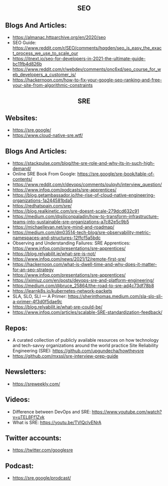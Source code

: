 <h2 align="center">SEO</h2>

## Blogs And Articles:

- https://almanac.httparchive.org/en/2020/seo
- SEO Guide: https://www.reddit.com/r/SEO/comments/hqgden/seo_is_easy_the_exact_process_we_use_to_scale_our
- https://itnext.io/seo-for-developers-in-2021-the-ultimate-guide-bc11fb4d826b
- https://www.reddit.com/r/webdev/comments/onc6xd/seo_course_for_web_developers_a_customer_is/
- https://hackernoon.com/how-to-fix-your-google-seo-ranking-and-free-your-site-from-algorithmic-constraints

<h2 align="center">SRE</h2>

## Websites:

- https://sre.google/
- https://www.cloud-native-sre.wtf/

## Blogs And Articles:

- https://stackpulse.com/blog/the-sre-role-and-why-its-in-such-high-demand/
- Online SRE Book From Google: https://sre.google/sre-book/table-of-contents/
- https://www.reddit.com/r/devops/comments/oulqyh/interview_question/
- https://www.infoq.com/podcasts/sre-apprentices/
- https://blog.getambassador.io/the-rise-of-cloud-native-engineering-organizations-1a244581bda5
- https://redhatspain.com/sre/
- https://blog.realkinetic.com/sre-doesnt-scale-279dcd632c91
- https://medium.com/@siliconpaladin/how-to-transform-infrastructure-teams-into-sustainable-sre-organizations-a7c82e5c9b5
- https://michaellevan.net/sre-mind-and-roadmap/
- https://medium.com/dm03514-tech-blog/sre-observability-metric-namespaces-and-structures-12ffcf5a5bdc
- Observing and Understanding Failures: SRE Apprentices: https://www.infoq.com/presentations/sre-apprentices/
- https://blog.relyabilit.ie/what-sre-is-not/
- https://www.infoq.com/news/2021/12/remote-first-sre/
- https://hackernoon.com/what-is-dwell-time-and-why-does-it-matter-for-an-seo-strategy
- https://www.infoq.com/presentations/sre-apprentices/
- https://iximiuz.com/en/posts/devops-sre-and-platform-engineering/
- https://medium.com/@bruce_25864/the-road-to-sre-ad4c73df78b8
- https://learnk8s.io/kubernetes-network-packets
- SLA, SLO, SLI — A Primer: https://sherinthomas.medium.com/sla-slo-sli-a-primer-4f3d0f5dae9c
- https://blog.relyabilit.ie/what-sre-could-be/
- https://www.infoq.com/articles/scalable-SRE-standardization-feedback/

## Repos:

- A curated collection of publicly available resources on how technology and tech-savvy organizations around the world practice Site Reliability Engineering (SRE): https://github.com/upgundecha/howtheysre
- https://github.com/mxssl/sre-interview-prep-guide

## Newsletters:

- https://sreweekly.com/

## Videos:

- Difference between DevOps and SRE: https://www.youtube.com/watch?v=uTEL8Ff1Zvk
- What is SRE: https://youtu.be/TVlQclvENrA

## Twitter accounts:

- https://twitter.com/googlesre

## Podcast:

- https://sre.google/prodcast/
